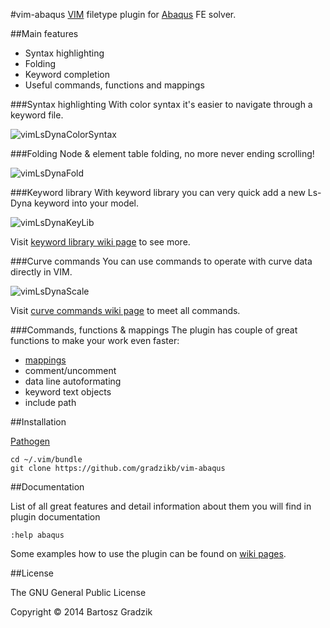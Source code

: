#vim-abaqus
[VIM](http://www.vim.org/) filetype plugin for [Abaqus](http://www.3ds.com/products-services/simulia/) FE solver.

##Main features
- Syntax highlighting
- Folding
- Keyword completion
- Useful commands, functions and mappings

###Syntax highlighting
With color syntax it's easier to navigate through a keyword file.

![vimLsDynaColorSyntax](https://raw.github.com/wiki/gradzikb/vim-abaqus/gifs/abaqus_syntax.gif)

###Folding
Node & element table folding, no more never ending scrolling!

![vimLsDynaFold](https://raw.github.com/wiki/gradzikb/vim-lsdyna/screenshots/vimLsDynaFold.gif)

###Keyword library
With keyword library you can very quick add a new Ls-Dyna keyword into your model.

![vimLsDynaKeyLib](https://raw.github.com/wiki/gradzikb/vim-lsdyna/screenshots/vimLsDynaKeyLib.gif)

Visit [keyword library wiki page](https://github.com/gradzikb/vim-lsdyna/wiki/Keyword-Library) to see more.

###Curve commands
You can use commands to operate with curve data directly in VIM.

![vimLsDynaScale](https://raw.github.com/wiki/gradzikb/vim-lsdyna/screenshots/vimLsDynaScale.gif)

Visit [curve commands wiki page](https://github.com/gradzikb/vim-lsdyna/wiki/Curve-Commands) to meet all commands.

###Commands, functions & mappings
The plugin has couple of great functions to make your work even faster:
- [mappings](https://github.com/gradzikb/vim-lsdyna/wiki/Mappings)
- comment/uncomment
- data line autoformating
- keyword text objects
- include path

##Installation

[Pathogen](https://github.com/tpope/vim-pathogen)

```
cd ~/.vim/bundle
git clone https://github.com/gradzikb/vim-abaqus
```

##Documentation

List of all great features and detail information about them you will find in plugin documentation

`:help abaqus`


Some examples how to use the plugin can be found on [wiki pages](https://github.com/gradzikb/vim-abaqus/wiki).

##License

The GNU General Public License

Copyright &copy; 2014 Bartosz Gradzik

